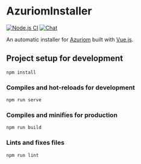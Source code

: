 # AzuriomInstaller

[![Node.js CI](https://img.shields.io/github/workflow/status/Azuriom/AzuriomInstaller/Node.js%20CI?style=flat-square)](https://github.com/Azuriom/AzuriomInstaller/actions)
[![Chat](https://img.shields.io/discord/625774284823986183?color=5865f2&label=Discord&logo=discord&logoColor=fff&style=flat-square)](https://azuriom.com/discord)

An automatic installer for [Azuriom](https://azuriom.com/) built with [Vue.js](https://vuejs.org/).

## Project setup for development
```
npm install
```

### Compiles and hot-reloads for development
```
npm run serve
```

### Compiles and minifies for production
```
npm run build
```

### Lints and fixes files
```
npm run lint
```
